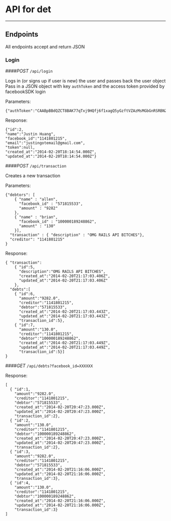 # API for det
____________________

## Endpoints

All endpoints accept and return JSON

### Login

####_POST_ `/api/login`

Logs in (or signs up if user is new) the user and passes back the user object Pass in a JSON object with key `authToken` and the access token provided by facebookSDK login

Parameters:

    {"authToken":"CAABpBBdQZCT8BAK77qTxj9HQfj6f1xagQ5yGzftVZAzMsMGbGnRSRBNZAvg9wjL9z6NZCImLLlwDgdh2V4eSDLEgaGBSZAZBzF7jVfUk1lTC8vjoJClJP1e985u0jq708ZB4bEyjlZBy6blovedpzSlLsYSMnhvq0rBQxglWbP62iHcYe74ITY89u4RjRANkOnuaYxeHsu5ZBZBaZB93eeljCV0Tp28glnj74EZD"}

Response:

    {"id":2,
    "name":"Justin Huang",
    "facebook_id":"1141801215",
    "email":"justingotemail@gmail.com",
    "token":null,
    "created_at":"2014-02-20T18:14:54.000Z",
    "updated_at":"2014-02-20T18:14:54.000Z"}


####_POST_ `/api/transaction`

Creates a new transaction

Parameters:

    {"debtors": [ 
        { "name" : "allen",
          "facebook_id" : "571815533",
          "amount" : "9282"
        },
        { "name" : "brian",
          "facebook_id" : "100000189248862",
          "amount" : "130"
        }],
      "transaction" : { "description" : "OMG RAILS API BITCHES"},
      "creditor": "1141801215"
    }

Response:

    { "transaction": 
        { "id":5,
          "description":"OMG RAILS API BITCHES",
          "created_at":"2014-02-20T21:17:03.406Z",
          "updated_at":"2014-02-20T21:17:03.406Z"
        },
      "debts":[
        { "id":6,
          "amount":"9282.0",
          "creditor":"1141801215",
          "debtor":"571815533",
          "created_at":"2014-02-20T21:17:03.443Z",
          "updated_at":"2014-02-20T21:17:03.443Z",
          "transaction_id":5},
        { "id":7,
          "amount":"130.0",
          "creditor":"1141801215",
          "debtor":"100000189248862",
          "created_at":"2014-02-20T21:17:03.449Z",
          "updated_at":"2014-02-20T21:17:03.449Z",
          "transaction_id":5}]
    }


####_GET_ `/api/debts?facebook_id=XXXXXX`

Response:

    [
      { "id":1,
        "amount":"9282.0",
        "creditor":"1141801215",
        "debtor":"571815533",
        "created_at":"2014-02-20T20:47:23.000Z",
        "updated_at":"2014-02-20T20:47:23.000Z",
        "transaction_id":2},
      { "id":2,
        "amount":"130.0",
        "creditor":"1141801215",
        "debtor":"100000189248862",
        "created_at":"2014-02-20T20:47:23.000Z",
        "updated_at":"2014-02-20T20:47:23.000Z",
        "transaction_id":2},
      { "id":3,
        "amount":"9282.0",
        "creditor":"1141801215",
        "debtor":"571815533",
        "created_at":"2014-02-20T21:16:06.000Z",
        "updated_at":"2014-02-20T21:16:06.000Z",
        "transaction_id":3},
      { "id":4,
        "amount":"130.0",
        "creditor":"1141801215",
        "debtor":"100000189248862",
        "created_at":"2014-02-20T21:16:06.000Z",
        "updated_at":"2014-02-20T21:16:06.000Z",
        "transaction_id":3}
    ]

